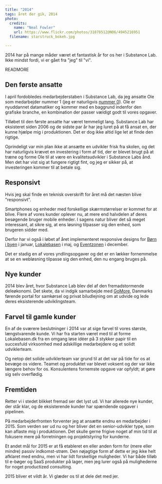 ```yaml
---
title: "2014"
tags: året der gik, 2014
photo:
  credits:
    name: "Neal Fowler"
    url: https://www.flickr.com/photos/31878512@N06/4945216951
  filename: starstruck_bokeh.jpg

---
```

2014 har på mange måder været et fantastisk år for os her i Substance Lab. Ikke mindst fordi, vi er gået fra "jeg" til "vi".

READMORE

## Den første ansatte

I april fordobledes medarbejderstaben i Substance Lab, da jeg ansatte Ole som medarbejder nummer 1 (jeg er naturligvis [nummer 0](http://www.electronicsweekly.com/mannerisms/yarns/apples-employee-no-0-2008-11/)). Ole er nyuddannet datamatiker og kommer med en baggrund indenfor den grafiske branche, en kombination der passer vældigt godt til vores opgaver.

Tilløbet til den første ansatte har været temmeligt lang. Substance Lab har eksisteret siden 2006 og de sidste par år har jeg luret på at få ansat en, der kunne hjælpe mig i produktionen. Det er dog ikke altid lige let at finde den rigtige.

Oprindeligt var min plan ikke at ansætte en udvikler frisk fra skolen, og det har naturligvis krævet en investering i form af tid, der er blevet brugt på at træne og forme Ole til at være en kvalitetsudvikler i Substance Labs ånd. Men det har vist sig at fungere rigtigt fint, og jeg er sikker på, at investeringen kommer til at betale sig.


## Responsivt

Hvis jeg skal finde en teknisk overskrift for året må det næsten blive "responsivt".

Smartphones og enheder med forskellige skærmstørrelser er kommet for at blive. Flere af vores kunder oplever nu, at mere end halvdelen af deres besøgende bruger mobile enheder. I sagens natur bliver det så meget interessant, at sikre sig, at ens løsning tilpasser sig den enhed, som brugeren sidder med.

Derfor har vi også i løbet af året implementeret responsive designs for [Børn i byen](http://bornibyen.dk) i januar, [Lokalebasen](http://lokalebasen.dk) i maj, og [Eventzonen](http://eventzonen.dk) i december.

Det er stadig en af vores yndlingsopgaver og det er en lækker fornemmelse at se en webløsning tilpasse sig den enhed, den nu engang bruges på.


## Nye kunder

2014 blev året, hvor Substance Lab blev del af den fremadstormende deleøkonomi. Det skete, da vi indgik samarbejde med [GoMore](http://gomore.dk), Danmarks førende portal for samkørsel og privat biludlejning om at udvide og lede deres eksisterende udviklingsteam.


## Farvel til gamle kunder

En af de sværere beslutninger i 2014 var at sige farvel til vores største, længstvarende kunde. Vi har fra starten været med til at forme Lokalebasen.dk fra en omgang løse idéer på 3 stykker papir til en succesfuld virksomhed med adskillige medarbejdere og et solidt udviklerteam.

Og netop det solide udviklerteam var grund til at det var på tide for os at bevæge os videre. Teamet og produktet var blevet voksent og der var ikke længere behov for os. Konsulentens fornemste opgave var opfyldt; at gøre sig selv overflødig.


## Fremtiden

Retter vi i stedet blikket fremad ser det lyst ud. Vi har allerede nye kunder, der står klar, og de eksisterende kunder har spændende opgaver i pipelinen.

På medarbejderfronten forventer jeg at ansætte endnu en medarbejder i 2015. Som verden ser ud nu og her bliver det en senior-udvikler type, som kan aflaste mig i produktionen. Det skulle gerne frigive noget af min tid til at fokusere mere på forretningen og projektstyring for kunderne.

Et andet mål for 2015 er at få etableret en eller anden form for (mere eller mindre) passiv indkomst-strøm. Den nøjagtige form af dette er jeg ikke helt afklaret med endnu, men vi har lidt forskellige muligheder. Vi har både tilløb til e-bøger og SaaS produkter på lager, men jeg lurer også på mulighederne for noget productized consulting.

2015 bliver et vildt år. Vi glæder os til at dele det med jer.
